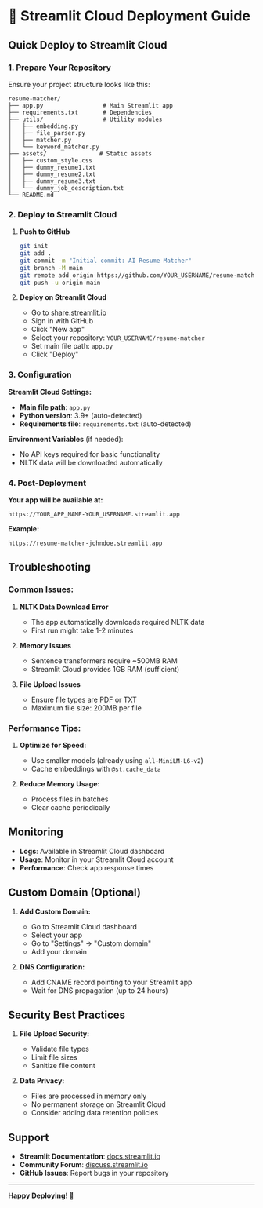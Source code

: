 # 🚀 Streamlit Cloud Deployment Guide

## Quick Deploy to Streamlit Cloud

### 1. Prepare Your Repository
Ensure your project structure looks like this:
```
resume-matcher/
├── app.py                 # Main Streamlit app
├── requirements.txt       # Dependencies
├── utils/                 # Utility modules
│   ├── embedding.py
│   ├── file_parser.py
│   ├── matcher.py
│   └── keyword_matcher.py
├── assets/               # Static assets
│   ├── custom_style.css
│   ├── dummy_resume1.txt
│   ├── dummy_resume2.txt
│   ├── dummy_resume3.txt
│   └── dummy_job_description.txt
└── README.md
```

### 2. Deploy to Streamlit Cloud

1. **Push to GitHub**
   ```bash
   git init
   git add .
   git commit -m "Initial commit: AI Resume Matcher"
   git branch -M main
   git remote add origin https://github.com/YOUR_USERNAME/resume-matcher.git
   git push -u origin main
   ```

2. **Deploy on Streamlit Cloud**
   - Go to [share.streamlit.io](https://share.streamlit.io)
   - Sign in with GitHub
   - Click "New app"
   - Select your repository: `YOUR_USERNAME/resume-matcher`
   - Set main file path: `app.py`
   - Click "Deploy"

### 3. Configuration

**Streamlit Cloud Settings:**
- **Main file path**: `app.py`
- **Python version**: 3.9+ (auto-detected)
- **Requirements file**: `requirements.txt` (auto-detected)

**Environment Variables** (if needed):
- No API keys required for basic functionality
- NLTK data will be downloaded automatically

### 4. Post-Deployment

**Your app will be available at:**
```
https://YOUR_APP_NAME-YOUR_USERNAME.streamlit.app
```

**Example:**
```
https://resume-matcher-johndoe.streamlit.app
```

## Troubleshooting

### Common Issues:

1. **NLTK Data Download Error**
   - The app automatically downloads required NLTK data
   - First run might take 1-2 minutes

2. **Memory Issues**
   - Sentence transformers require ~500MB RAM
   - Streamlit Cloud provides 1GB RAM (sufficient)

3. **File Upload Issues**
   - Ensure file types are PDF or TXT
   - Maximum file size: 200MB per file

### Performance Tips:

1. **Optimize for Speed:**
   - Use smaller models (already using `all-MiniLM-L6-v2`)
   - Cache embeddings with `@st.cache_data`

2. **Reduce Memory Usage:**
   - Process files in batches
   - Clear cache periodically

## Monitoring

- **Logs**: Available in Streamlit Cloud dashboard
- **Usage**: Monitor in your Streamlit Cloud account
- **Performance**: Check app response times

## Custom Domain (Optional)

1. **Add Custom Domain:**
   - Go to Streamlit Cloud dashboard
   - Select your app
   - Go to "Settings" → "Custom domain"
   - Add your domain

2. **DNS Configuration:**
   - Add CNAME record pointing to your Streamlit app
   - Wait for DNS propagation (up to 24 hours)

## Security Best Practices

1. **File Upload Security:**
   - Validate file types
   - Limit file sizes
   - Sanitize file content

2. **Data Privacy:**
   - Files are processed in memory only
   - No permanent storage on Streamlit Cloud
   - Consider adding data retention policies

## Support

- **Streamlit Documentation**: [docs.streamlit.io](https://docs.streamlit.io)
- **Community Forum**: [discuss.streamlit.io](https://discuss.streamlit.io)
- **GitHub Issues**: Report bugs in your repository

---

**Happy Deploying! 🎉** 